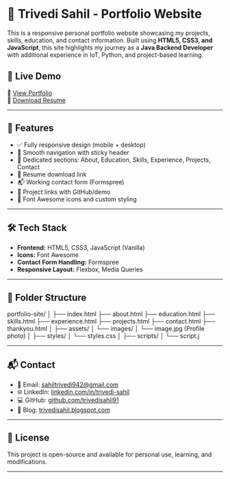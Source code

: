# 💼 Trivedi Sahil - Portfolio Website

This is a responsive personal portfolio website showcasing my projects, skills, education, and contact information. Built using **HTML5, CSS3, and JavaScript**, this site highlights my journey as a **Java Backend Developer** with additional experience in IoT, Python, and project-based learning.

## 🚀 Live Demo

🔗 [View Portfolio](https://trivedisahil91portfolio.netlify.app)  
📄 [Download Resume](https://drive.google.com/file/d/1lVVuwZSWV6hgoex1YkV_O1DXT03HQTCY/view?usp=drivesdk)

---

## 📌 Features

- ✅ Fully responsive design (mobile + desktop)
- 📌 Smooth navigation with sticky header
- 📁 Dedicated sections: About, Education, Skills, Experience, Projects, Contact
- 📄 Resume download link
- 📬 Working contact form (Formspree)
- 🔗 Project links with GitHub/demo
- 🎨 Font Awesome icons and custom styling

---

## 🛠️ Tech Stack

- **Frontend:** HTML5, CSS3, JavaScript (Vanilla)
- **Icons:** Font Awesome
- **Contact Form Handling:** Formspree
- **Responsive Layout:** Flexbox, Media Queries

---

## 📂 Folder Structure

portfolio-site/
│
├── index.html
├── about.html
├── education.html
├── skills.html
├── experience.html
├── projects.html
├── contact.html
├── thankyou.html
│
├── assets/
│ └── images/
│ └── image.jpg (Profile photo)
│
├── styles/
│ └── styles.css
│
├── scripts/
│ └── script.j


---

## 📬 Contact

- 📧 Email: sahiltrivedi942@gmail.com  
- 🌐 LinkedIn: [linkedin.com/in/trivedi-sahil](https://www.linkedin.com/in/trivedi-sahil-5212002b0/)  
- 💻 GitHub: [github.com/trivedisahil91](https://github.com/trivedisahil91)  
- 📓 Blog: [trivedisahil.blogspot.com](https://trivedisahil.blogspot.com/?m=1)

---

## 📝 License

This project is open-source and available for personal use, learning, and modifications.

---

